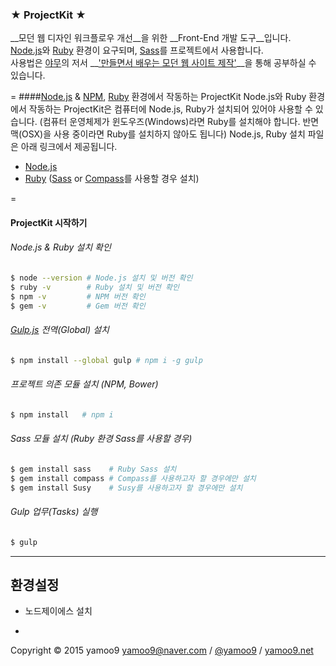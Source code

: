 ### ★ ProjectKit ★

__모던 웹 디자인 워크플로우 개선__을 위한 __Front-End 개발 도구__입니다.<br>
[Node.js](http://nodejs.org)와 [Ruby](https://ruby-lang.org/ko) 환경이 요구되며, [Sass](http://sass-lang.com)를 프로젝트에서 사용합니다.<br>
사용법은 [야무](http://yamoo9.net/)의 저서 __['만들면서 배우는 모던 웹 사이트 제작'](http://www.hanbit.co.kr/book/look.html?isbn=978-89-6848-187-1)__을 통해 공부하실 수 있습니다.

=
####[Node.js](http://nodejs.org) & [NPM](http://npmjs.com), [Ruby](https://ruby-lang.org/ko) 환경에서 작동하는 ProjectKit
Node.js와 Ruby 환경에서 작동하는 ProjectKit은 컴퓨터에 Node.js, Ruby가 설치되어 있어야 사용할 수 있습니다. (컴퓨터 운영체제가 윈도우즈(Windows)라면 Ruby를 설치해야 합니다. 반면 맥(OSX)을 사용 중이라면 Ruby를 설치하지 않아도 됩니다) Node.js, Ruby 설치 파일은 아래 링크에서 제공됩니다.

* [Node.js](http://nodejs.org/download/)
* [Ruby](http://rubyinstaller.org/downloads/) ([Sass](http://sass-lang.com 'Ruby 환경에서 사용하는 Sass') or [Compass](http://compass-style.org 'Sass 프레임워크')를 사용할 경우 설치)

=
#### ProjectKit 시작하기

###### Node.js & Ruby 설치 확인
```sh
$ node --version # Node.js 설치 및 버전 확인
$ ruby -v        # Ruby 설치 및 버전 확인
$ npm -v         # NPM 버전 확인
$ gem -v         # Gem 버전 확인
```

###### [Gulp.js](http://gulpjs.com) 전역(Global) 설치
```sh
$ npm install --global gulp # npm i -g gulp
```

###### 프로젝트 의존 모듈 설치 (NPM, Bower)
```sh
$ npm install   # npm i
```

###### Sass 모듈 설치 (Ruby 환경 Sass를 사용할 경우)
```sh
$ gem install sass    # Ruby Sass 설치
$ gem install compass # Compass를 사용하고자 할 경우에만 설치
$ gem install Susy    # Susy를 사용하고자 할 경우에만 설치
```

###### Gulp 업무(Tasks) 실행
```sh
$ gulp
```

---

## 환경설정
- 노드제이에스 설치


-
Copyright © 2015 yamoo9 <yamoo9@naver.com> / [@yamoo9](https://facebook.com/yamoo9) / [yamoo9.net](http://yamoo9.net/)